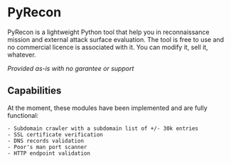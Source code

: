 # PyRecon

PyRecon is a lightweight Python tool that help you in reconnaissance mission and external attack surface evaluation. 
The tool is free to use and no commercial licence is associated with it. You can modify it, sell it, whatever.

*Provided as-is with no garantee or support*

## Capabilities
At the moment, these modules have been implemented and are fully functional: 

    - Subdomain crawler with a subdomain list of +/- 30k entries
    - SSL certificate verification
    - DNS records validation 
    - Poor's man port scanner
    - HTTP endpoint validation









